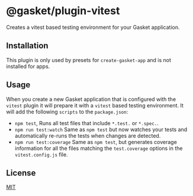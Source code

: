 # @gasket/plugin-vitest

Creates a vitest based testing environment for your Gasket application.

## Installation

This plugin is only used by presets for `create-gasket-app` and is not installed for apps.

## Usage

When you create a new Gasket application that is configured with the `vitest`
plugin it will prepare it with a `vitest` based testing environment. It will add
the following `scripts` to the `package.json`:

- `npm test`, Runs all test files that include `*.test.` or `*.spec.`.
- `npm run test:watch` Same as `npm test` but now watches your tests and
  automatically re-runs the tests when changes are detected.
- `npm run test:coverage` Same as `npm test`, but generates coverage information
  for all the files matching the `test.coverage` options in the
  `vitest.config.js` file.


## License

[MIT](./LICENSE.md)
